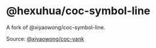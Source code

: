 # @hexuhua/coc-symbol-line

A fork of @xiyaowong/coc-symbol-line.

Source: [@xiyaowong/coc-yank](https://github.com/xiyaowong/coc-symbol-line)
